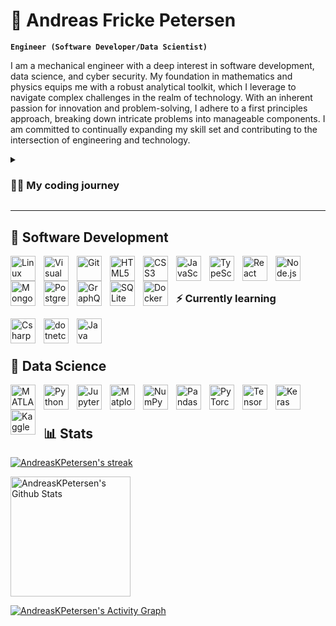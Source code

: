 # 🔭 Andreas Fricke Petersen

**`Engineer (Software Developer/Data Scientist)`**

I am a mechanical engineer with a deep interest in software development, data science, and cyber security. My foundation in mathematics and physics equips me with a robust analytical toolkit, which I leverage to navigate complex challenges in the realm of technology. With an inherent passion for innovation and problem-solving, I adhere to a first principles approach, breaking down intricate problems into manageable components. I am committed to continually expanding my skill set and contributing to the intersection of engineering and technology.

<details>
 <summary><h3>👨‍💻 My coding journey</h3></summary>
   My journey into coding began while I was studying engineering. During this time, I delved into scripting using MATLAB and Python to simulate engineering concepts and physics. Upon graduating in the summer of 2023, I proactively sought out a number of pertinent courses that introduced me to the exciting worlds of software development, data science, and cyber security.
  <ul>
    <li><a href="https://cs50.harvard.edu/x/2023/">CS50's Introduction to Computer Science</a> | Harvard University | <a href="https://certificates.cs50.io/5dddb84a-4c2d-4c3f-bab8-e83d6db4af29.pdf?size=letter">Certificate</a></li>
    <li><a href="https://fullstackopen.com/en/">Full Stack open: Deep Dive Into Modern Web Development</a> | University of Helsinki | Certificates <a href="https://studies.cs.helsinki.fi/stats/api/certificate/fullstackopen/en/51d948a6f6f96503ec0ba4a5b9cde93b">Part 0-7</a> <a href="https://studies.cs.helsinki.fi/stats/api/certificate/fs-graphql/en/dda62ceadfb8219500e69aa030297247">Part 8</a> <a href="https://studies.cs.helsinki.fi/stats/api/certificate/fs-typescript/en/3588bce42fab91bca49f0c6a8df197e3">Part 9</a> </li>
    <li><a href="https://www.freecodecamp.org/learn/foundational-c-sharp-with-microsoft/">Foundational C# with Microsoft</a> | Microsoft & freeCodeCamp | <a href="https://www.freecodecamp.org/certification/fcc9cf4e337-7b66-461a-939d-c33b43f9fb92/foundational-c-sharp-with-microsoft">Certificate</a></li>
    <li><a href="https://www.coursera.org/specializations/machine-learning-introduction">Machine Learning Specialization</a> | DeepLearning.AI & Stanford Online | <a href="https://www.coursera.org/account/accomplishments/specialization/certificate/5F3GJV3GF36M">Certificate</a></li>
    <li><a href="https://www.coursera.org/specializations/deep-learning">Deep Learning Specialization</a> | DeepLearning.AI & Stanford Online | <a href="https://www.coursera.org/account/accomplishments/specialization/certificate/DAMX7ZWMJHCN">Certificate</a></li>
  </ul>
  This enlightening experience has fueled my motivation, igniting a strong desire to become even more deeply involved in software development and data science. Now, my goal is to expand my horizons by learning C#/.NET development and Java, further enriching my journey in the realm of software development.
</details>

---

## 🧰 Software Development

<img align="left" alt="Linux" width="40px" style="padding-right:10px;" src="https://cdn.jsdelivr.net/gh/devicons/devicon/icons/linux/linux-original.svg" />
<img align="left" alt="Visual Studio Code" width="40px" style="padding-right:10px;" src="https://cdn.jsdelivr.net/gh/devicons/devicon/icons/vscode/vscode-original.svg" />
<img align="left" alt="Git" width="40px" style="padding-right:10px;" src="https://cdn.jsdelivr.net/gh/devicons/devicon/icons/git/git-original.svg" />
<img align="left" alt="HTML5" width="40px" style="padding-right:10px;" src="https://cdn.jsdelivr.net/gh/devicons/devicon/icons/html5/html5-original.svg" />
<img align="left" alt="CSS3" width="40px" style="padding-right:10px;" src="https://cdn.jsdelivr.net/gh/devicons/devicon/icons/css3/css3-original.svg" />
<img align="left" alt="JavaScript" width="40px" style="padding-right:10px;" src="https://cdn.jsdelivr.net/gh/devicons/devicon/icons/javascript/javascript-original.svg" />
<img align="left" alt="TypeScript" width="40px" style="padding-right:10px;" src="https://cdn.jsdelivr.net/gh/devicons/devicon/icons/typescript/typescript-original.svg" />
<img align="left" alt="React" width="40px" style="padding-right:10px;" src="https://cdn.jsdelivr.net/gh/devicons/devicon/icons/react/react-original.svg" />
<img align="left" alt="Node.js" width="40px" style="padding-right:10px;" src="https://cdn.jsdelivr.net/gh/devicons/devicon/icons/nodejs/nodejs-original.svg" />
<img align="left" alt="MongoDB" width="40px" style="padding-right:10px;" src="https://cdn.jsdelivr.net/gh/devicons/devicon/icons/mongodb/mongodb-original.svg" />
<img align="left" alt="PostgreSQL" width="40px" style="padding-right:10px;" src="https://cdn.jsdelivr.net/gh/devicons/devicon/icons/postgresql/postgresql-original.svg" />
<img align="left" alt="GraphQL" width="40px" style="padding-right:10px;" src="https://cdn.jsdelivr.net/gh/devicons/devicon/icons/graphql/graphql-plain.svg" />
<img href="https://en.wikipedia.org/wiki/SQLite" align="left" alt="SQLite" width="40px" style="padding-right:10px;" src="https://cdn.jsdelivr.net/gh/devicons/devicon/icons/sqlite/sqlite-original.svg" />
<img align="left" alt="Docker" width="40px" style="padding-right:10px;" src="https://cdn.jsdelivr.net/gh/devicons/devicon/icons/docker/docker-original.svg" />

<br>
<br>

### ⚡ Currently learning

<img align="left" alt="Csharp" width="40px" style="padding-right:10px;" src="https://cdn.jsdelivr.net/gh/devicons/devicon/icons/csharp/csharp-original.svg" />
<img align="left" alt="dotnetcore" width="40px" style="padding-right:10px;" src="https://cdn.jsdelivr.net/gh/devicons/devicon/icons/dotnetcore/dotnetcore-original.svg" />
<img align="left" alt="Java" width="40px" style="padding-right:10px;" src="https://cdn.jsdelivr.net/gh/devicons/devicon/icons/java/java-original.svg" />       

<br>
<br>

## 🌱 Data Science

<img align="left" alt="MATLAB" width="40px" style="padding-right:10px;" src="https://cdn.jsdelivr.net/gh/devicons/devicon/icons/matlab/matlab-original.svg" />
<img align="left" alt="Python" width="40px" style="padding-right:10px;" src="https://cdn.jsdelivr.net/gh/devicons/devicon/icons/python/python-original.svg" />
<img align="left" alt="Jupyter" width="40px" style="padding-right:10px;" src="https://cdn.jsdelivr.net/gh/devicons/devicon/icons/jupyter/jupyter-original-wordmark.svg" />
<img align="left" alt="Matplotlib" width="40px" style="padding-right:10px;" src="https://upload.wikimedia.org/wikipedia/commons/8/84/Matplotlib_icon.svg" />
<img href="https://pypi.org/project/numpy/" align="left" alt="NumPy" width="40px" style="padding-right:10px;" src="https://cdn.jsdelivr.net/gh/devicons/devicon/icons/numpy/numpy-original.svg" />
<img href="https://pypi.org/project/pandas/" align="left" alt="Pandas" width="40px" style="padding-right:10px;" src="https://cdn.jsdelivr.net/gh/devicons/devicon/icons/pandas/pandas-original.svg" />
<img align="left" alt="PyTorch" width="40px" style="padding-right:10px;" src="https://cdn.jsdelivr.net/gh/devicons/devicon/icons/pytorch/pytorch-original.svg" />
<img align="left" alt="TensorFlow" width="40px" style="padding-right:10px;" src="https://cdn.jsdelivr.net/gh/devicons/devicon/icons/tensorflow/tensorflow-original.svg" />
<img align="left" alt="Keras" width="40px" style="padding-right:10px;" src="https://upload.wikimedia.org/wikipedia/commons/a/ae/Keras_logo.svg" />
<img href="https://www.kaggle.com/" align="left" alt="Kaggle" width="40px" style="padding-right:10px;" src="https://cdn.jsdelivr.net/gh/devicons/devicon/icons/kaggle/kaggle-original.svg" />

<br>
<br>

## 📊 Stats

<a href="https://github.com/AndreasKPetersen/github-readme-streak-stats">
      <img title="🔥 Get streak stats for your profile at git.io/streak-stats" alt="AndreasKPetersen's streak" src="https://streak-stats.demolab.com/?user=AndreasKPetersen&theme=monokai-metallian&hide_border=true"/>
    </a>

<a href="https://github.com/anuraghazra/github-readme-stats"><img alt="AndreasKPetersen's Github Stats" src="https://denvercoder1-github-readme-stats.vercel.app/api/?username=AndreasKPetersen&show_icons=true&include_all_commits=true&count_private=true&theme=react&hide_border=true&bg_color=1F222E&title_color=F85D7F&icon_color=F8D866" height="192px"/></a>

<!-- https://github.com/AndreasKPetersen/github-readme-activity-graph -->

  <a href="https://github.com/AndreasKPetersen/github-readme-activity-graph"><img alt="AndreasKPetersen's Activity Graph" src="https://github-readme-activity-graph.vercel.app/graph/?username=AndreasKPetersen&bg_color=1F222E&color=F8D866&line=F85D7F&point=FFFFFF&hide_border=true" /></a>

<!--
**AndreasKPetersen/AndreasKPetersen** is a ✨ _special_ ✨ repository because its `README.md` (this file) appears on your GitHub profile.

Here are some ideas to get you started:

- 🔭 I’m currently working on ...
- 🌱 I’m currently learning ...
- 👯 I’m looking to collaborate on ...
- 🤔 I’m looking for help with ...
- 💬 Ask me about ...
- 📫 How to reach me: ...
- 😄 Pronouns: ...
- ⚡ Fun fact: ...
-->
